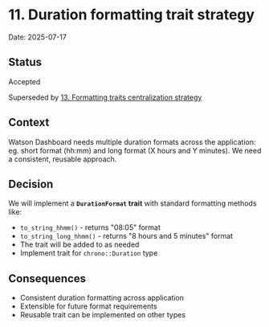 # 11. Duration formatting trait strategy

Date: 2025-07-17

## Status

Accepted

Superseded by [13. Formatting traits centralization strategy](0013-formatting-traits-centralization-strategy.md)

## Context

Watson Dashboard needs multiple duration formats across the application: eg. short format (hh:mm) and long format (X hours and Y minutes). We need a consistent, reusable approach.

## Decision

We will implement a **`DurationFormat` trait** with standard formatting methods like:

- `to_string_hhmm()` - returns "08:05" format
- `to_string_long_hhmm()` - returns "8 hours and 5 minutes" format
- The trait will be added to as needed
- Implement trait for `chrono::Duration` type


## Consequences

- Consistent duration formatting across application
- Extensible for future format requirements
- Reusable trait can be implemented on other types
